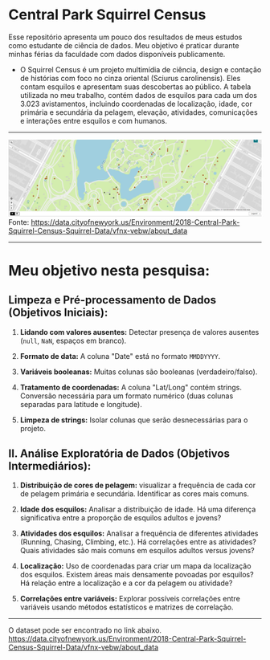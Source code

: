 # Central Park Squirrel Census

Esse repositório apresenta um pouco dos resultados de meus estudos como estudante de ciência de dados. Meu objetivo é praticar durante minhas férias da faculdade com dados disponíveis publicamente.

- O Squirrel Census é um projeto multimídia de ciência, design e contação de histórias com foco no cinza oriental (Sciurus carolinensis). Eles contam esquilos e apresentam suas descobertas ao público. A tabela utilizada no meu trabalho, contém dados de esquilos para cada um dos 3.023 avistamentos, incluindo coordenadas de localização, idade, cor primária e secundária da pelagem, elevação, atividades, comunicações e interações entre esquilos e com humanos.

-----------------------
![mapa](mapa.jpeg)
Fonte: https://data.cityofnewyork.us/Environment/2018-Central-Park-Squirrel-Census-Squirrel-Data/vfnx-vebw/about_data

-----------------------
# Meu objetivo nesta pesquisa:

## Limpeza e Pré-processamento de Dados (Objetivos Iniciais):

1. **Lidando com valores ausentes:** Detectar presença de valores ausentes (`null`, `NaN`, espaços em branco).

2. **Formato de data:** A coluna "Date" está no formato `MMDDYYYY`.

3. **Variáveis booleanas:** Muitas colunas são booleanas (verdadeiro/falso).

4. **Tratamento de coordenadas:** A coluna "Lat/Long" contém strings. Conversão necessária para um formato numérico (duas colunas separadas para latitude e longitude).

5. **Limpeza de strings:** Isolar colunas que serão desnecessárias para o projeto.

## II. Análise Exploratória de Dados (Objetivos Intermediários):

1. **Distribuição de cores de pelagem:**  visualizar a frequência de cada cor de pelagem primária e secundária.  Identificar as cores mais comuns.

2. **Idade dos esquilos:**  Analisar a distribuição de idade.  Há uma diferença significativa entre a proporção de esquilos adultos e jovens?

3. **Atividades dos esquilos:**  Analisar a frequência de diferentes atividades (Running, Chasing, Climbing, etc.).  Há correlações entre as atividades? Quais atividades são mais comuns em esquilos adultos versus jovens?

4. **Localização:** Uso de coordenadas para criar um mapa da localização dos esquilos.  Existem áreas mais densamente povoadas por esquilos?  Há relação entre a localização e a cor da pelagem ou atividade?

5. **Correlações entre variáveis:** Explorar possíveis correlações entre variáveis usando métodos estatísticos e matrizes de correlação.

------------------------
O dataset pode ser encontrado no link abaixo.
https://data.cityofnewyork.us/Environment/2018-Central-Park-Squirrel-Census-Squirrel-Data/vfnx-vebw/about_data
